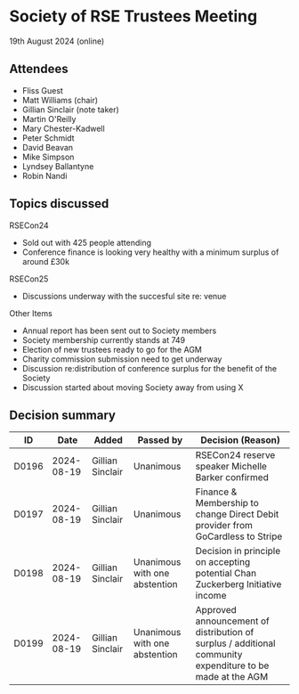 # Society of RSE Trustees Meeting

19th August 2024 (online)

## Attendees
- Fliss Guest
- Matt Williams (chair)
- Gillian Sinclair (note taker)
- Martin O'Reilly
- Mary Chester-Kadwell
- Peter Schmidt
- David Beavan
- Mike Simpson
- Lyndsey Ballantyne
- Robin Nandi


## Topics discussed
RSECon24
- Sold out with 425 people attending
- Conference finance is looking very healthy with a minimum surplus of around £30k


RSECon25
- Discussions underway with the succesful site re: venue

Other Items
- Annual report has been sent out to Society members
- Society membership currently stands at 749
- Election of new trustees ready to go for the AGM
- Charity commission submission need to get underway
- Discussion re:distribution of conference surplus for the benefit of the Society
- Discussion started about moving Society away from using X

## Decision summary

| ID | Date | Added | Passed by | Decision (Reason) |
|----|------|-------|-----------|-------------------|
| D0196 | 2024-08-19 | Gillian Sinclair | Unanimous | RSECon24 reserve speaker Michelle Barker confirmed|
| D0197 | 2024-08-19 | Gillian Sinclair | Unanimous | Finance & Membership to change Direct Debit provider from GoCardless to Stripe|
| D0198 | 2024-08-19 | Gillian Sinclair | Unanimous with one abstention | Decision in principle on accepting potential Chan Zuckerberg Initiative income|
| D0199 | 2024-08-19 | Gillian Sinclair | Unanimous with one abstention  | Approved announcement of distribution of surplus / additional community expenditure to be made at the AGM|
